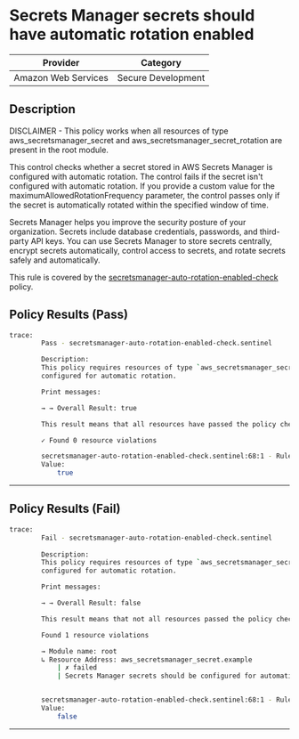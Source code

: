# Secrets Manager secrets should have automatic rotation enabled

| Provider            |       Category       |
| ------------------- |  ------------------  |
| Amazon Web Services |  Secure Development  |

## Description

DISCLAIMER - This policy works when all resources of type aws_secretsmanager_secret and aws_secretsmanager_secret_rotation are present in the root module.

This control checks whether a secret stored in AWS Secrets Manager is configured with automatic rotation. The control fails if the secret isn't configured with automatic rotation. If you provide a custom value for the maximumAllowedRotationFrequency parameter, the control passes only if the secret is automatically rotated within the specified window of time.

Secrets Manager helps you improve the security posture of your organization. Secrets include database credentials, passwords, and third-party API keys. You can use Secrets Manager to store secrets centrally, encrypt secrets automatically, control access to secrets, and rotate secrets safely and automatically.

This rule is covered by the [secretsmanager-auto-rotation-enabled-check](https://github.com/hashicorp/policy-library-FSBP-Policy-Set-for-AWS-Terraform/blob/main/policies/secretsmanager/secretsmanager-auto-rotation-enabled-check.sentinel) policy.

## Policy Results (Pass)

```bash
trace:
        Pass - secretsmanager-auto-rotation-enabled-check.sentinel

        Description:
        This policy requires resources of type `aws_secretsmanager_secret` should be
        configured for automatic rotation.

        Print messages:

        → → Overall Result: true

        This result means that all resources have passed the policy check for the policy secretsmanager-auto-rotation-enabled-check.

        ✓ Found 0 resource violations

        secretsmanager-auto-rotation-enabled-check.sentinel:68:1 - Rule "main"
        Value:
            true
```

---

## Policy Results (Fail)

```bash
trace:
        Fail - secretsmanager-auto-rotation-enabled-check.sentinel
        
        Description:
        This policy requires resources of type `aws_secretsmanager_secret` should be
        configured for automatic rotation.

        Print messages:

        → → Overall Result: false

        This result means that not all resources passed the policy check and the protected behavior is not allowed for the policy secretsmanager-auto-rotation-enabled-check.

        Found 1 resource violations

        → Module name: root
        ↳ Resource Address: aws_secretsmanager_secret.example
            | ✗ failed
            | Secrets Manager secrets should be configured for automatic rotation. Refer to https://docs.aws.amazon.com/securityhub/latest/userguide/secretsmanager-controls.html#secretsmanager-1 for more details.


        secretsmanager-auto-rotation-enabled-check.sentinel:68:1 - Rule "main"
        Value:
            false
```

---
